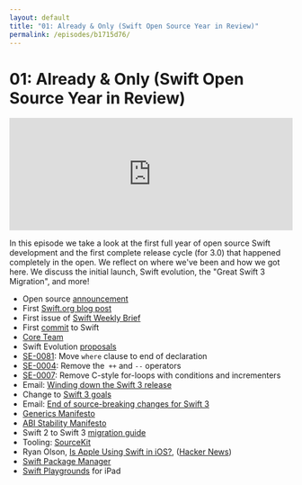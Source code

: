 ```yaml
---
layout: default
title: "01: Already & Only (Swift Open Source Year in Review)"
permalink: /episodes/b1715d76/
---
```


# 01: Already & Only (Swift Open Source Year in Review)

<iframe frameBorder="0" height="200px" scrolling="no" seamless src="https://player.simplecast.com/5ef79daf-bbc9-4654-a335-0f4f7c02bd61" width="100%"></iframe>

In this episode we take a look at the first full year of open source Swift development and the first complete release cycle (for 3.0) that happened completely in the open. We reflect on where we've been and how we got here. We discuss the initial launch, Swift evolution, the "Great Swift 3 Migration", and more!

- Open source [announcement](https://developer.apple.com/swift/blog/?id=34)
- First [Swift.org blog post](https://swift.org/blog/welcome/)
- First issue of [Swift Weekly Brief](https://swiftweekly.github.io/issue-0/)
- First [commit](https://github.com/apple/swift/commit/18844bc65229786b96b89a9fc7739c0fc897905e) to Swift
- [Core Team](https://swift.org/community/#community-structure)
- Swift Evolution [proposals](https://apple.github.io/swift-evolution/)
- [SE-0081](https://github.com/apple/swift-evolution/blob/master/proposals/0081-move-where-expression.md): Move `where` clause to end of declaration
- [SE-0004](https://github.com/apple/swift-evolution/blob/master/proposals/0004-remove-pre-post-inc-decrement.md): Remove the` ++` and `--` operators
- [SE-0007](https://github.com/apple/swift-evolution/blob/master/proposals/0007-remove-c-style-for-loops.md): Remove C-style for-loops with conditions and incrementers
- Email: [Winding down the Swift 3 release](http://thread.gmane.org/gmane.comp.lang.swift.evolution/17276)
- Change to [Swift 3 goals](https://github.com/apple/swift-evolution/commit/06b69a6e51a71a462c268da60b51a18966dba31b)
- Email: [End of source-breaking changes for Swift 3](https://lists.swift.org/pipermail/swift-evolution-announce/2016-July/000264.html)
- [Generics Manifesto](https://github.com/apple/swift/blob/master/docs/GenericsManifesto.md)
- [ABI Stability Manifesto](https://github.com/apple/swift/blob/master/docs/ABIStabilityManifesto.md)
- Swift 2 to Swift 3 [migration guide](https://swift.org/migration-guide/)
- Tooling: [SourceKit](https://github.com/apple/swift/tree/master/tools/SourceKit)
- Ryan Olson, [Is Apple Using Swift in iOS?](https://medium.com/ios-os-x-development/is-apple-using-swift-4a6c80f74599#.rvuxtu4vc), ([Hacker News](https://news.ycombinator.com/item?id=10923027))
- [Swift Package Manager](https://github.com/apple/swift-package-manager)
- [Swift Playgrounds](https://www.apple.com/swift/playgrounds/) for iPad
